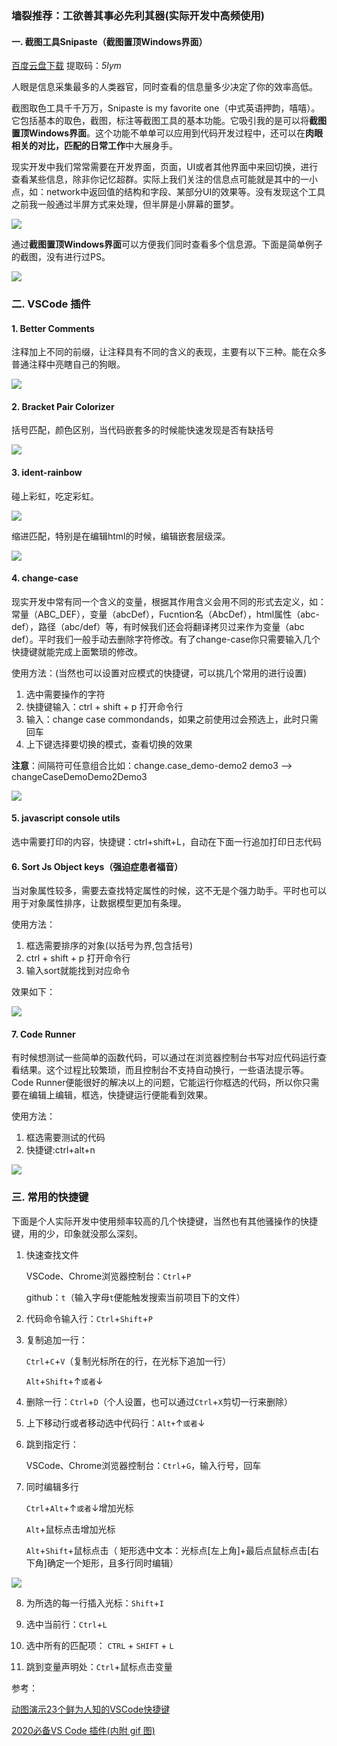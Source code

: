 ### 墙裂推荐：工欲善其事必先利其器(实际开发中高频使用)

#### 一. 截图工具Snipaste（截图置顶Windows界面）

[百度云盘下载](https://pan.baidu.com/s/1ZIDsqN31_e6PWbR8J5TF4Q)  提取码：_5lym_

人眼是信息采集最多的人类器官，同时查看的信息量多少决定了你的效率高低。

截图取色工具千千万万，Snipaste is my favorite one（中式英语押韵，嘻嘻）。它包括基本的取色，截图，标注等截图工具的基本功能。它吸引我的是可以将**截图置顶Windows界面**。这个功能不单单可以应用到代码开发过程中，还可以在**肉眼相关的对比，匹配的日常工作**中大展身手。

现实开发中我们常常需要在开发界面，页面，UI或者其他界面中来回切换，进行查看某些信息，除非你记忆超群。实际上我们关注的信息点可能就是其中的一小点，如：network中返回值的结构和字段、某部分UI的效果等。没有发现这个工具之前我一般通过半屏方式来处理，但半屏是小屏幕的噩梦。

![](https://user-gold-cdn.xitu.io/2020/4/4/17145c3449cbd9db?w=1315&h=542&f=png&s=149628)

通过**截图置顶Windows界面**可以方便我们同时查看多个信息源。下面是简单例子的截图，没有进行过PS。

![](https://user-gold-cdn.xitu.io/2020/4/4/17145c380efe2998?w=1094&h=467&f=png&s=62160)

### 二. VSCode 插件

#### 1. Better Comments

注释加上不同的前缀，让注释具有不同的含义的表现，主要有以下三种。能在众多普通注释中亮瞎自己的狗眼。

![](https://user-gold-cdn.xitu.io/2020/4/4/17145c3f6886d878?w=263&h=151&f=png&s=5162)

#### 2. Bracket Pair Colorizer

括号匹配，颜色区别，当代码嵌套多的时候能快速发现是否有缺括号

![](https://user-gold-cdn.xitu.io/2020/4/4/17145c465ecbd41d?w=308&h=115&f=png&s=4848)

#### 3. ident-rainbow

碰上彩虹，吃定彩虹。

![](https://user-gold-cdn.xitu.io/2020/4/4/17145c4d53f48c6b?w=283&h=160&f=jpeg&s=10754)

缩进匹配，特别是在编辑html的时候，编辑嵌套层级深。

![](https://user-gold-cdn.xitu.io/2020/4/4/17145c51f0f4edc7?w=336&h=268&f=png&s=7718)

#### 4. change-case

现实开发中常有同一个含义的变量，根据其作用含义会用不同的形式去定义，如：常量（ABC_DEF），变量（abcDef），Fucntion名（AbcDef），html属性（abc-def），路径（abc/def）等，有时候我们还会将翻译拷贝过来作为变量（abc def）。平时我们一般手动去删除字符修改。有了change-case你只需要输入几个快捷键就能完成上面繁琐的修改。

使用方法：(当然也可以设置对应模式的快捷键，可以挑几个常用的进行设置)

1. 选中需要操作的字符
2. 快捷键输入：ctrl + shift + p 打开命令行
3. 输入：change case commondands，如果之前使用过会预选上，此时只需回车
4. 上下键选择要切换的模式，查看切换的效果

 __注意__：间隔符可任意组合比如：change.case_demo-demo2 demo3 --> changeCaseDemoDemo2Demo3

![](https://user-gold-cdn.xitu.io/2020/4/4/17145c656a57b768?w=702&h=278&f=png&s=33625)

#### 5. javascript console utils

选中需要打印的内容，快捷键：ctrl+shift+L，自动在下面一行追加打印日志代码

#### 6. Sort Js Object keys（强迫症患者福音）

当对象属性较多，需要去查找特定属性的时候，这不无是个强力助手。平时也可以用于对象属性排序，让数据模型更加有条理。

使用方法：

1. 框选需要排序的对象(以括号为界,包含括号)
2. ctrl + shift + p 打开命令行
3. 输入sort就能找到对应命令

效果如下：

![](https://user-gold-cdn.xitu.io/2020/4/4/17145c57fb393565?w=272&h=349&f=png&s=10079)

#### 7. Code Runner

有时候想测试一些简单的函数代码，可以通过在浏览器控制台书写对应代码运行查看结果。这个过程比较繁琐，而且控制台不支持自动换行，一些语法提示等。Code Runner便能很好的解决以上的问题，它能运行你框选的代码，所以你只需要在编辑上编辑，框选，快捷键运行便能看到效果。

使用方法：
1. 框选需要测试的代码
2. 快捷键:ctrl+alt+n

![](https://user-gold-cdn.xitu.io/2020/4/4/17145c90b0fac4bd?w=678&h=206&f=png&s=10678)

### 三. 常用的快捷键

下面是个人实际开发中使用频率较高的几个快捷键，当然也有其他骚操作的快捷键，用的少，印象就没那么深刻。

1. 快速查找文件

   VSCode、Chrome浏览器控制台：`Ctrl`+`P`

   github：`t`（输入字母`t`便能触发搜索当前项目下的文件）

2. 代码命令输入行：`Ctrl`+`Shift`+`P`

3. 复制追加一行：

   `Ctrl`+`C`+`V`（复制光标所在的行，在光标下追加一行）

   `Alt`+`Shift`+↑`或者`↓

4. 删除一行：`Ctrl`+`D`（个人设置，也可以通过`Ctrl`+`X`剪切一行来删除）

5. 上下移动行或者移动选中代码行：`Alt+`↑`或者`↓

6. 跳到指定行：

   VSCode、Chrome浏览器控制台：`Ctrl`+`G`，输入行号，回车

7. 同时编辑多行

   `Ctrl`+`Alt`+↑`或者`↓增加光标

   `Alt`+鼠标点击增加光标

   `Alt`+`Shift`+鼠标点击（ 矩形选中文本：光标点[左上角]+最后点鼠标点击[右下角]确定一个矩形，且多行同时编辑）

![](https://user-gold-cdn.xitu.io/2020/4/4/17145c9891044bb1?w=716&h=311&f=png&s=41266)

8. 为所选的每一行插入光标：`Shift`+`I`

9. 选中当前行：`Ctrl`+`L`

10. 选中所有的匹配项： `CTRL` + `SHIFT` + `L` 

11. 跳到变量声明处：`Ctrl`+鼠标点击变量

    

参考：

[动图演示23个鲜为人知的VSCode快捷键]( https://juejin.im/post/5e2024485188254df874102b )

[2020必备VS Code 插件(内附 gif 图)]( https://juejin.im/post/5e440fd4e51d4527271e8b79 )